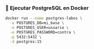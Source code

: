 ### 🚀 Ejecutar PostgreSQL en Docker

```bash
docker run --name postgres-labos \
  -e POSTGRES_DB=mi_base \
  -e POSTGRES_USER=usuario \
  -e POSTGRES_PASSWORD=contra \
  -p 5432:5432 \
  -d postgres:15
```